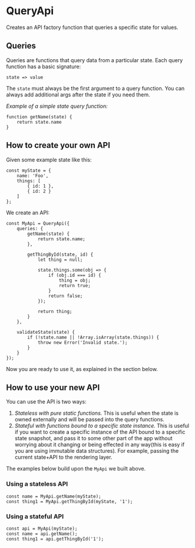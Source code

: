 QueryApi
============================================================

Creates an API factory function that queries a specific state for values.

Queries
------------------------------------------------------------

Queries are functions that query data from a particular state. Each query function has a basic signature:

    state => value

The `state` must always be the first argument to a query function. You can always add additional args after the state if you need them.

_Example of a simple state query function:_

    function getName(state) {
        return state.name
    }


How to create your own API
------------------------------------------------------------

Given some example state like this:

    const myState = {
        name: 'Foo',
        things: [
            { id: 1 },
            { id: 2 }
        ]
    };

We create an API:

    const MyApi = QueryApi({
        queries: {
            getName(state) {
                return state.name;
            },
            
            getThingById(state, id) {
                let thing = null;
                
                state.things.some(obj => {
                    if (obj.id === id) {
                        thing = obj;
                        return true;
                    }
                    return false;
                });
                
                return thing;
            }
        },
        
        validateState(state) {
            if (!state.name || !Array.isArray(state.things)) {
                throw new Error('Invalid state.');
            }
        }
    });

Now you are ready to use it, as explained in the section below.


How to use your new API
------------------------------------------------------------

You can use the API is two ways:

1. _Stateless with pure static functions._ This is useful when the state is owned externally and will be passed into the query functions.
2. _Stateful with functions bound to a specific state instance._ This is useful if you want to create a specific instance of the API bound to a specific state snapshot, and pass it to some other part of the app without worrying about it changing or being effected in any way(this is easy if you are using immutable data structures). For example, passing the current state+API to the rendering layer.

The examples below build upon the `MyApi` we built above.

### Using a stateless API

    const name = MyApi.getName(myState);
    const thing1 = MyApi.getThingById(myState, '1');

### Using a stateful API

    const api = MyApi(myState);
    const name = api.getName();
    const thing1 = api.getThingById('1');
